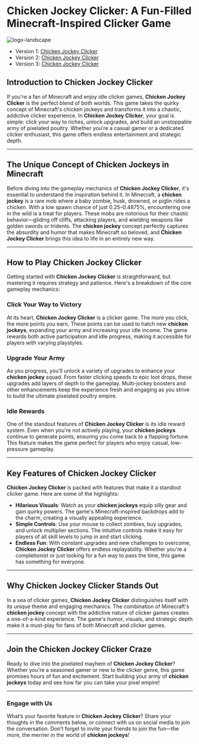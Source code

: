 # Chicken Jockey Clicker: A Fun-Filled Minecraft-Inspired Clicker Game
![logo-landscape](https://github.com/user-attachments/assets/46ac724e-0c11-4852-98cc-c72307f847ca)

- Version 1: [Chicken Jockey Clicker](https://sprunki-incredibox.org/game/other-chicken-jockey-clicker)
- Version 2: [Chicken Jockey Clicker](https://sprunki.la/game/other-chicken-jockey-clicker)
- Version 3: [Chicken Jockey Clicker](https://scrunkly.org/game/other-chicken-jockey-clicker)


## Introduction to Chicken Jockey Clicker

If you're a fan of Minecraft and enjoy idle clicker games, **Chicken Jockey Clicker** is the perfect blend of both worlds. This game takes the quirky concept of Minecraft's chicken jockeys and transforms it into a chaotic, addictive clicker experience. In **Chicken Jockey Clicker**, your goal is simple: click your way to riches, unlock upgrades, and build an unstoppable army of pixelated poultry. Whether you're a casual gamer or a dedicated clicker enthusiast, this game offers endless entertainment and strategic depth.

---

## The Unique Concept of Chicken Jockeys in Minecraft

Before diving into the gameplay mechanics of **Chicken Jockey Clicker**, it's essential to understand the inspiration behind it. In Minecraft, a **chicken jockey** is a rare mob where a baby zombie, husk, drowned, or piglin rides a chicken. With a low spawn chance of just 0.25–0.4875%, encountering one in the wild is a treat for players. These mobs are notorious for their chaotic behavior—gliding off cliffs, attacking players, and wielding weapons like golden swords or tridents. The **chicken jockey** concept perfectly captures the absurdity and humor that makes Minecraft so beloved, and **Chicken Jockey Clicker** brings this idea to life in an entirely new way.

---

## How to Play Chicken Jockey Clicker

Getting started with **Chicken Jockey Clicker** is straightforward, but mastering it requires strategy and patience. Here's a breakdown of the core gameplay mechanics:

### Click Your Way to Victory
At its heart, **Chicken Jockey Clicker** is a clicker game. The more you click, the more points you earn. These points can be used to hatch new **chicken jockeys**, expanding your army and increasing your idle income. The game rewards both active participation and idle progress, making it accessible for players with varying playstyles.

### Upgrade Your Army
As you progress, you'll unlock a variety of upgrades to enhance your **chicken jockey** squad. From faster clicking speeds to epic loot drops, these upgrades add layers of depth to the gameplay. Multi-jockey boosters and other enhancements keep the experience fresh and engaging as you strive to build the ultimate pixelated poultry empire.

### Idle Rewards
One of the standout features of **Chicken Jockey Clicker** is its idle reward system. Even when you're not actively playing, your **chicken jockeys** continue to generate points, ensuring you come back to a flapping fortune. This feature makes the game perfect for players who enjoy casual, low-pressure gameplay.

---

## Key Features of Chicken Jockey Clicker

**Chicken Jockey Clicker** is packed with features that make it a standout clicker game. Here are some of the highlights:

- **Hilarious Visuals**: Watch as your **chicken jockeys** equip silly gear and gain quirky powers. The game's Minecraft-inspired backdrops add to the charm, creating a visually appealing experience.
- **Simple Controls**: Use your mouse to collect zombies, buy upgrades, and unlock multiplier sections. The intuitive controls make it easy for players of all skill levels to jump in and start clicking.
- **Endless Fun**: With constant upgrades and new challenges to overcome, **Chicken Jockey Clicker** offers endless replayability. Whether you're a completionist or just looking for a fun way to pass the time, this game has something for everyone.

---

## Why Chicken Jockey Clicker Stands Out

In a sea of clicker games, **Chicken Jockey Clicker** distinguishes itself with its unique theme and engaging mechanics. The combination of Minecraft's **chicken jockey** concept with the addictive nature of clicker games creates a one-of-a-kind experience. The game's humor, visuals, and strategic depth make it a must-play for fans of both Minecraft and clicker games.

---

## Join the Chicken Jockey Clicker Craze

Ready to dive into the pixelated mayhem of **Chicken Jockey Clicker**? Whether you're a seasoned gamer or new to the clicker genre, this game promises hours of fun and excitement. Start building your army of **chicken jockeys** today and see how far you can take your pixel empire!

---

### Engage with Us
What’s your favorite feature in **Chicken Jockey Clicker**? Share your thoughts in the comments below, or connect with us on social media to join the conversation. Don’t forget to invite your friends to join the fun—the more, the merrier in the world of **chicken jockeys**!
